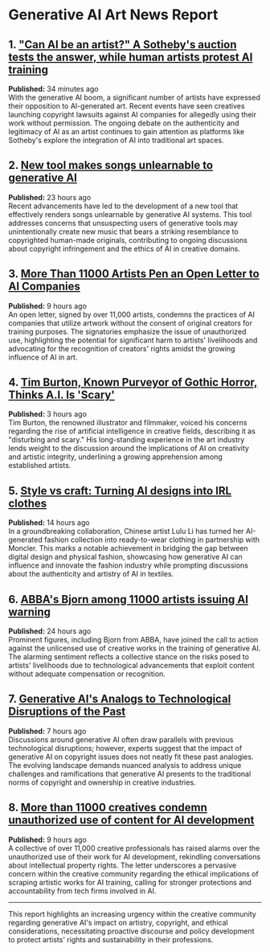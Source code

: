 # Generative AI Art News Report

## 1. ["Can AI be an artist?" A Sotheby's auction tests the answer, while human artists protest AI training](https://finance.yahoo.com/news/ai-artist-sotheby-auction-tests-162321983.html)  
**Published:** 34 minutes ago  
With the generative AI boom, a significant number of artists have expressed their opposition to AI-generated art. Recent events have seen creatives launching copyright lawsuits against AI companies for allegedly using their work without permission. The ongoing debate on the authenticity and legitimacy of AI as an artist continues to gain attention as platforms like Sotheby's explore the integration of AI into traditional art spaces.

## 2. [New tool makes songs unlearnable to generative AI](https://techxplore.com/news/2024-10-tool-songs-unlearnable-generative-ai.html)  
**Published:** 23 hours ago  
Recent advancements have led to the development of a new tool that effectively renders songs unlearnable by generative AI systems. This tool addresses concerns that unsuspecting users of generative tools may unintentionally create new music that bears a striking resemblance to copyrighted human-made originals, contributing to ongoing discussions about copyright infringement and the ethics of AI in creative domains.

## 3. [More Than 11000 Artists Pen an Open Letter to AI Companies](https://www.surfacemag.com/articles/amaoko-boafo-artist-open-letter-ai/)  
**Published:** 9 hours ago  
An open letter, signed by over 11,000 artists, condemns the practices of AI companies that utilize artwork without the consent of original creators for training purposes. The signatories emphasize the issue of unauthorized use, highlighting the potential for significant harm to artists' livelihoods and advocating for the recognition of creators' rights amidst the growing influence of AI in art.

## 4. [Tim Burton, Known Purveyor of Gothic Horror, Thinks A.I. Is 'Scary'](https://news.artnet.com/art-world/tim-burton-ai-design-museum-2557809)  
**Published:** 3 hours ago  
Tim Burton, the renowned illustrator and filmmaker, voiced his concerns regarding the rise of artificial intelligence in creative fields, describing it as "disturbing and scary." His long-standing experience in the art industry lends weight to the discussion around the implications of AI on creativity and artistic integrity, underlining a growing apprehension among established artists.

## 5. [Style vs craft: Turning AI designs into IRL clothes](https://www.voguebusiness.com/story/fashion/taste-vs-craft-turning-ai-designs-into-irl-clothes)  
**Published:** 14 hours ago  
In a groundbreaking collaboration, Chinese artist Lulu Li has turned her AI-generated fashion collection into ready-to-wear clothing in partnership with Moncler. This marks a notable achievement in bridging the gap between digital design and physical fashion, showcasing how generative AI can influence and innovate the fashion industry while prompting discussions about the authenticity and artistry of AI in textiles.

## 6. [ABBA's Bjorn among 11000 artists issuing AI warning](https://www.jordantimes.com/news/features/abbas-bjorn-among-11000-artists-issuing-ai-warning)  
**Published:** 24 hours ago  
Prominent figures, including Bjorn from ABBA, have joined the call to action against the unlicensed use of creative works in the training of generative AI. The alarming sentiment reflects a collective stance on the risks posed to artists' livelihoods due to technological advancements that exploit content without adequate compensation or recognition.

## 7. [Generative AI's Analogs to Technological Disruptions of the Past](https://illusionofmore.com/generative-ais-analogs-to-technological-disruptions-of-the-past/)  
**Published:** 7 hours ago  
Discussions around generative AI often draw parallels with previous technological disruptions; however, experts suggest that the impact of generative AI on copyright issues does not neatly fit these past analogies. The evolving landscape demands nuanced analysis to address unique challenges and ramifications that generative AI presents to the traditional norms of copyright and ownership in creative industries.

## 8. [More than 11000 creatives condemn unauthorized use of content for AI development](https://www.msn.com/en-us/news/technology/more-than-11-000-creatives-condemn-unauthorized-use-of-content-for-ai-development/ar-AA1sJOel)  
**Published:** 9 hours ago  
A collective of over 11,000 creative professionals has raised alarms over the unauthorized use of their work for AI development, rekindling conversations about intellectual property rights. The letter underscores a pervasive concern within the creative community regarding the ethical implications of scraping artistic works for AI training, calling for stronger protections and accountability from tech firms involved in AI.

---  
This report highlights an increasing urgency within the creative community regarding generative AI's impact on artistry, copyright, and ethical considerations, necessitating proactive discourse and policy development to protect artists' rights and sustainability in their professions.